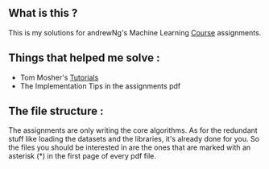 ﻿## What is this ?

This is my solutions for andrewNg's Machine Learning [Course](https://www.coursera.org/learn/machine-learning) assignments.

## Things that helped me solve :

 - Tom Mosher's [Tutorials](https://www.coursera.org/learn/machine-learning/discussions/all/threads/m0ZdvjSrEeWddiIAC9pDDA)
 - The Implementation Tips in the assignments pdf

## The file structure :

The assignments are only writing the core algorithms. As for the redundant stuff like loading the datasets and the libraries, it's already done for you.
So the files you should be interested in are the ones that are marked with an asterisk (*) in the first page of every pdf file.  
